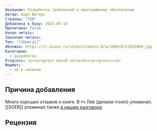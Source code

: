 ```yaml
---
Название: Разработка требований к программному обеспечению
Автор: Карл Вигерс
Страниц: "736"
Добавлена в базу: 2025-04-14
Прочитана: false
Начал читать: 
Закончил читать: 
Тип: "[[Книга]]"
Обложка: https://ir.ozone.ru/s3/multimedia-0/wc1000/6722826084.jpg
Категории:
  - разработка
Progress: <p><progress max=0 value=0></progress></p>
Формат:
  - не в наличии
---
```

## Причина добавления

Много хороших отзывов о книге. В тч Лев (делаем rroom) упоминал. [[SOER]] упоминал также [в нашем разговоре](https://www.youtube.com/watch?v=ZGyyQ2CzgO4).

## Рецензия
